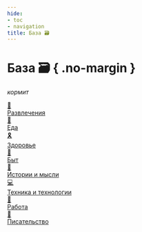 ```yaml
---
hide:
- toc
- navigation
title: База 🗃️
---
```


# База 🗃️ { .no-margin }

_кормит_

<div class="grid-2d">

<a href="./Entertainment" class="link-card">
  <div class="card-icon">🎊</div>
  <div class="card-title">Развлечения</div>
</a>

<a href="./Food" class="link-card">
  <div class="card-icon">🐷</div>
  <div class="card-title">Еда</div>
</a>

<a href="./Health" class="link-card">
  <div class="card-icon">🎗️</div>
  <div class="card-title">Здоровье</div>
</a>

<a href="./Routine" class="link-card">
  <div class="card-icon">🧽</div>
  <div class="card-title">Быт</div>
</a>


<a href="./Stories_and_Thoughts" class="link-card">
  <div class="card-icon">🤔</div>
  <div class="card-title">Истории и мысли</div>
</a>
<a href="./Tech" class="link-card">
  <div class="card-icon">💻</div>
  <div class="card-title">Техника и технологии </div>
</a>

<a href="./Work" class="link-card">
  <div class="card-icon">👷</div>
  <div class="card-title">Работа</div>
</a>
<a href="./Writing" class="link-card">
  <div class="card-icon">📝</div>
  <div class="card-title">Писательство</div>
</a>


</div>
